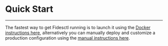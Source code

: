 # Quick Start

---

The fastest way to get Fidesctl running is to launch it using the [Docker instructions here](docker.md), alternatively you can manually deploy and customize a production configuration using the [manual instructions here](local.md).
